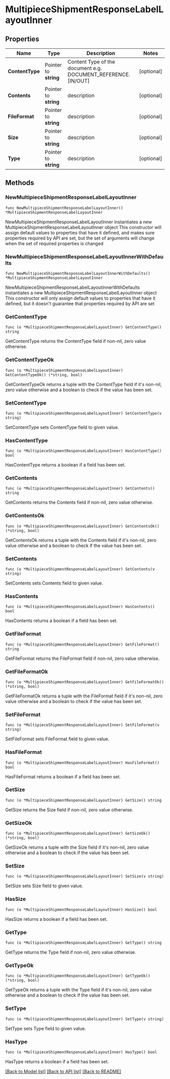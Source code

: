# MultipieceShipmentResponseLabelLayoutInner

## Properties

Name | Type | Description | Notes
------------ | ------------- | ------------- | -------------
**ContentType** | Pointer to **string** | Content Type of the document e.g. DOCUMENT_REFERENCE. [IN/OUT] | [optional] 
**Contents** | Pointer to **string** | description | [optional] 
**FileFormat** | Pointer to **string** | description | [optional] 
**Size** | Pointer to **string** | description | [optional] 
**Type** | Pointer to **string** | description | [optional] 

## Methods

### NewMultipieceShipmentResponseLabelLayoutInner

`func NewMultipieceShipmentResponseLabelLayoutInner() *MultipieceShipmentResponseLabelLayoutInner`

NewMultipieceShipmentResponseLabelLayoutInner instantiates a new MultipieceShipmentResponseLabelLayoutInner object
This constructor will assign default values to properties that have it defined,
and makes sure properties required by API are set, but the set of arguments
will change when the set of required properties is changed

### NewMultipieceShipmentResponseLabelLayoutInnerWithDefaults

`func NewMultipieceShipmentResponseLabelLayoutInnerWithDefaults() *MultipieceShipmentResponseLabelLayoutInner`

NewMultipieceShipmentResponseLabelLayoutInnerWithDefaults instantiates a new MultipieceShipmentResponseLabelLayoutInner object
This constructor will only assign default values to properties that have it defined,
but it doesn't guarantee that properties required by API are set

### GetContentType

`func (o *MultipieceShipmentResponseLabelLayoutInner) GetContentType() string`

GetContentType returns the ContentType field if non-nil, zero value otherwise.

### GetContentTypeOk

`func (o *MultipieceShipmentResponseLabelLayoutInner) GetContentTypeOk() (*string, bool)`

GetContentTypeOk returns a tuple with the ContentType field if it's non-nil, zero value otherwise
and a boolean to check if the value has been set.

### SetContentType

`func (o *MultipieceShipmentResponseLabelLayoutInner) SetContentType(v string)`

SetContentType sets ContentType field to given value.

### HasContentType

`func (o *MultipieceShipmentResponseLabelLayoutInner) HasContentType() bool`

HasContentType returns a boolean if a field has been set.

### GetContents

`func (o *MultipieceShipmentResponseLabelLayoutInner) GetContents() string`

GetContents returns the Contents field if non-nil, zero value otherwise.

### GetContentsOk

`func (o *MultipieceShipmentResponseLabelLayoutInner) GetContentsOk() (*string, bool)`

GetContentsOk returns a tuple with the Contents field if it's non-nil, zero value otherwise
and a boolean to check if the value has been set.

### SetContents

`func (o *MultipieceShipmentResponseLabelLayoutInner) SetContents(v string)`

SetContents sets Contents field to given value.

### HasContents

`func (o *MultipieceShipmentResponseLabelLayoutInner) HasContents() bool`

HasContents returns a boolean if a field has been set.

### GetFileFormat

`func (o *MultipieceShipmentResponseLabelLayoutInner) GetFileFormat() string`

GetFileFormat returns the FileFormat field if non-nil, zero value otherwise.

### GetFileFormatOk

`func (o *MultipieceShipmentResponseLabelLayoutInner) GetFileFormatOk() (*string, bool)`

GetFileFormatOk returns a tuple with the FileFormat field if it's non-nil, zero value otherwise
and a boolean to check if the value has been set.

### SetFileFormat

`func (o *MultipieceShipmentResponseLabelLayoutInner) SetFileFormat(v string)`

SetFileFormat sets FileFormat field to given value.

### HasFileFormat

`func (o *MultipieceShipmentResponseLabelLayoutInner) HasFileFormat() bool`

HasFileFormat returns a boolean if a field has been set.

### GetSize

`func (o *MultipieceShipmentResponseLabelLayoutInner) GetSize() string`

GetSize returns the Size field if non-nil, zero value otherwise.

### GetSizeOk

`func (o *MultipieceShipmentResponseLabelLayoutInner) GetSizeOk() (*string, bool)`

GetSizeOk returns a tuple with the Size field if it's non-nil, zero value otherwise
and a boolean to check if the value has been set.

### SetSize

`func (o *MultipieceShipmentResponseLabelLayoutInner) SetSize(v string)`

SetSize sets Size field to given value.

### HasSize

`func (o *MultipieceShipmentResponseLabelLayoutInner) HasSize() bool`

HasSize returns a boolean if a field has been set.

### GetType

`func (o *MultipieceShipmentResponseLabelLayoutInner) GetType() string`

GetType returns the Type field if non-nil, zero value otherwise.

### GetTypeOk

`func (o *MultipieceShipmentResponseLabelLayoutInner) GetTypeOk() (*string, bool)`

GetTypeOk returns a tuple with the Type field if it's non-nil, zero value otherwise
and a boolean to check if the value has been set.

### SetType

`func (o *MultipieceShipmentResponseLabelLayoutInner) SetType(v string)`

SetType sets Type field to given value.

### HasType

`func (o *MultipieceShipmentResponseLabelLayoutInner) HasType() bool`

HasType returns a boolean if a field has been set.


[[Back to Model list]](../README.md#documentation-for-models) [[Back to API list]](../README.md#documentation-for-api-endpoints) [[Back to README]](../README.md)



